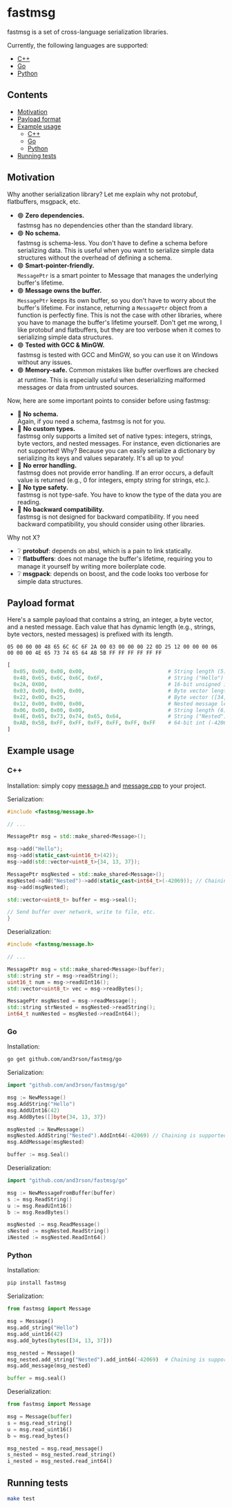 # fastmsg

fastmsg is a set of cross-language serialization libraries.

Currently, the following languages are supported:

- [C++](./cpp)
- [Go](./go)
- [Python](./python)

## Contents

 * [Motivation](#motivation)
 * [Payload format](#payload-format)
 * [Example usage](#example-usage)
    * [C++](#c)
    * [Go](#go)
    * [Python](#python)
 * [Running tests](#running-tests)

<!-- Created by https://github.com/ekalinin/github-markdown-toc -->

## Motivation

Why another serialization library? Let me explain why not protobuf, flatbuffers, msgpack, etc.

- 🟢 **Zero dependencies.**<br />
  fastmsg has no dependencies other than the standard library.
- 🟢 **No schema.**<br />
  fastmsg is schema-less. You don't have to define a schema before serializing data.
  This is useful when you want to serialize simple data structures without the overhead of defining a schema.
- 🟢 **Smart-pointer-friendly.**<br />
  `MessagePtr` is a smart pointer to Message that manages the underlying buffer's lifetime.
- 🟢 **Message owns the buffer.**<br />
  `MessagePtr` keeps its own buffer, so you don't have to worry about the buffer's lifetime.
  For instance, returning a `MessagePtr` object from a function is perfectly fine.
  This is not the case with other libraries, where you have to manage the buffer's lifetime yourself.
  Don't get me wrong, I like protobuf and flatbuffers, but they are too verbose when it comes to serializing simple data structures.
- 🟢 **Tested with GCC & MinGW.**<br />
  fastmsg is tested with GCC and MinGW, so you can use it on Windows without any issues.
- 🟢 **Memory-safe.**
  Common mistakes like buffer overflows are checked at runtime. This is especially useful when deserializing malformed messages or data from untrusted sources.

Now, here are some important points to consider before using fastmsg:

- 🔴 **No schema.**<br />
  Again, if you need a schema, fastmsg is not for you.
- 🔴 **No custom types.**<br />
  fastmsg only supports a limited set of native types: integers, strings, byte vectors, and nested messages.
  For instance, even dictionaries are not supported! Why? Because you can easily serialize a dictionary by serializing its keys and values separately. It's all up to you!
- 🔴 **No error handling.**<br />
  fastmsg does not provide error handling. If an error occurs, a default value is returned (e.g., 0 for integers, empty string for strings, etc.).
- 🔴 **No type safety.**<br />
  fastmsg is not type-safe. You have to know the type of the data you are reading.
- 🔴 **No backward compatibility.**<br />
  fastmsg is not designed for backward compatibility. If you need backward compatibility, you should consider using other libraries.

Why not X?

- ❔ **protobuf**: depends on absl, which is a pain to link statically.
- ❔ **flatbuffers**: does not manage the buffer's lifetime, requiring you to manage it yourself by writing more boilerplate code.
- ❔ **msgpack**: depends on boost, and the code looks too verbose for simple data structures.

## Payload format

Here's a sample payload that contains a string, an integer, a byte vector, and a nested message.
Each value that has dynamic length (e.g., strings, byte vectors, nested messages) is prefixed with its length.

```
05 00 00 00 48 65 6C 6C 6F 2A 00 03 00 00 00 22 0D 25 12 00 00 00 06 00 00 00 4E 65 73 74 65 64 AB 5B FF FF FF FF FF FF
```


```python
[
  0x05, 0x00, 0x00, 0x00,                           # String length (5)
  0x48, 0x65, 0x6C, 0x6C, 0x6F,                     # String ("Hello")
  0x2A, 0X00,                                       # 16-bit unsigned int (42)
  0x03, 0x00, 0x00, 0x00,                           # Byte vector length (3)
  0x22, 0x0D, 0x25,                                 # Byte vector ([34, 13, 37])
  0x12, 0x00, 0x00, 0x00,                           # Nested message length (18)
  0x06, 0x00, 0x00, 0x00,                           # String length (6)
  0x4E, 0x65, 0x73, 0x74, 0x65, 0x64,               # String ("Nested")
  0xAB, 0x5B, 0xFF, 0xFF, 0xFF, 0xFF, 0xFF, 0xFF    # 64-bit int (-42069)
]
```

## Example usage

### C++

Installation: simply copy [message.h](./cpp/message.h) and [message.cpp](./cpp/message.cpp) to your project.

Serialization:

```cpp
#include <fastmsg/message.h>

// ...

MessagePtr msg = std::make_shared<Message>();

msg->add("Hello");
msg->add(static_cast<uint16_t>(42));
msg->add(std::vector<uint8_t>{34, 13, 37});

MessagePtr msgNested = std::make_shared<Message>();
msgNested->add("Nested")->add(static_cast<int64_t>(-42069)); // Chaining is supported
msg->add(msgNested);

std::vector<uint8_t> buffer = msg->seal();

// Send buffer over network, write to file, etc.
}
```

Deserialization:

```cpp
#include <fastmsg/message.h>

// ...

MessagePtr msg = std::make_shared<Message>(buffer);
std::string str = msg->readString();
uint16_t num = msg->readUInt16();
std::vector<uint8_t> vec = msg->readBytes();

MessagePtr msgNested = msg->readMessage();
std::string strNested = msgNested->readString();
int64_t numNested = msgNested->readInt64();
```

### Go

Installation:

```sh
go get github.com/and3rson/fastmsg/go
```

Serialization:

```go
import "github.com/and3rson/fastmsg/go"

msg := NewMessage()
msg.AddString("Hello")
msg.AddUInt16(42)
msg.AddBytes([]byte{34, 13, 37})

msgNested := NewMessage()
msgNested.AddString("Nested").AddInt64(-42069) // Chaining is supported
msg.AddMessage(msgNested)

buffer := msg.Seal()
```

Deserialization:

```go
import "github.com/and3rson/fastmsg/go"

msg := NewMessageFromBuffer(buffer)
s := msg.ReadString()
u := msg.ReadUInt16()
b := msg.ReadBytes()

msgNested := msg.ReadMessage()
sNested := msgNested.ReadString()
iNested := msgNested.ReadInt64()
```

### Python

Installation:

```sh
pip install fastmsg
```

Serialization:

```python
from fastmsg import Message

msg = Message()
msg.add_string("Hello")
msg.add_uint16(42)
msg.add_bytes(bytes([34, 13, 37]))

msg_nested = Message()
msg_nested.add_string("Nested").add_int64(-42069)  # Chaining is supported
msg.add_message(msg_nested)

buffer = msg.seal()
```

Deserialization:

```python
from fastmsg import Message

msg = Message(buffer)
s = msg.read_string()
u = msg.read_uint16()
b = msg.read_bytes()

msg_nested = msg.read_message()
s_nested = msg_nested.read_string()
i_nested = msg_nested.read_int64()
```

## Running tests

```sh
make test
```
